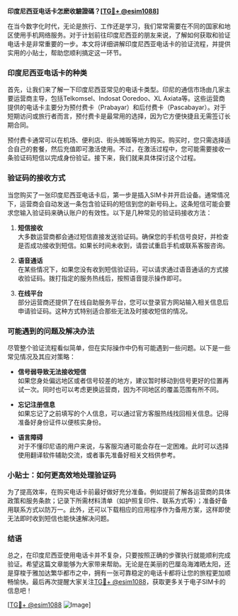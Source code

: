 **印度尼西亚电话卡怎麽收驗證碼？[[TG💪+ @esim1088](https://t.me/s/esim1088)]**

在当今数字化时代，无论是旅行、工作还是学习，我们常常需要在不同的国家和地区使用手机网络服务。对于计划前往印度尼西亚的朋友来说，了解如何获取和验证电话卡是非常重要的一步。本文将详细讲解印度尼西亚电话卡的验证流程，并提供实用的小贴士，帮助您顺利搞定这一环节。

### 印度尼西亚电话卡的种类

首先，让我们来了解一下印度尼西亚常见的电话卡类型。印尼的通信市场由几家主要运营商主导，包括Telkomsel、Indosat Ooredoo、XL Axiata等。这些运营商提供的电话卡主要分为预付费卡（Prabayar）和后付费卡（Pascabayar）。对于短期访问或旅行者而言，预付费卡是最常用的选择，因为它方便快捷且无需签订长期合同。

预付费卡通常可以在机场、便利店、街头摊贩等地方购买。购买时，您只需选择适合自己的套餐，然后充值即可激活使用。不过，在激活过程中，您可能需要接收一条验证码短信以完成身份验证。接下来，我们就来具体探讨这个过程。

### 验证码的接收方式

当您购买了一张印度尼西亚电话卡后，第一步是插入SIM卡并开启设备。通常情况下，运营商会自动发送一条包含验证码的短信到您的新号码上。这条短信可能会要求您输入验证码来确认账户的有效性。以下是几种常见的验证码接收方法：

1. **短信接收**  
   大多数运营商都会通过短信直接发送验证码。确保您的手机信号良好，并检查是否成功接收到短信。如果长时间未收到，请尝试重启手机或联系客服咨询。

2. **语音通话**  
   在某些情况下，如果您没有收到短信验证码，可以请求通过语音通话的方式接收验证码。拨打指定的服务热线后，按照语音提示操作即可。

3. **在线平台**  
   部分运营商还提供了在线自助服务平台，您可以登录官方网站输入相关信息后申请验证码。这种方式特别适合那些无法及时接收短信的情况。

### 可能遇到的问题及解决办法

尽管整个验证流程看似简单，但在实际操作中仍有可能遇到一些问题。以下是一些常见情况及其应对策略：

- **信号弱导致无法接收短信**  
  如果您身处偏远地区或者信号较差的地方，建议暂时移动到信号更好的位置再试一次。同时也可以考虑更换运营商，因为不同地区的覆盖范围有所不同。

- **忘记注册信息**  
  如果忘记了之前填写的个人信息，可以通过官方客服热线找回相关信息。记得准备好身份证件以便核实身份。

- **语言障碍**  
  对于不懂印尼语的用户来说，与客服沟通可能会存在一定困难。此时可以选择使用翻译软件辅助交流，或者事先准备好相关文档供参考。

### 小贴士：如何更高效地处理验证码

为了提高效率，在购买电话卡前最好做好充分准备。例如提前了解各运营商的具体政策和服务条款；记录下所需材料清单（如护照复印件、联系方式等）；准备好备用联系方式以防万一。此外，还可以下载相应的应用程序作为备用方案，这样即使无法即时收到短信也能快速解决问题。

### 结语

总之，在印度尼西亚使用电话卡并不复杂，只要按照正确的步骤执行就能顺利完成验证。希望这篇文章能够为大家带来帮助。无论是在美丽的巴厘岛海滩晒太阳，还是穿梭于雅加达繁华都市之中，拥有一张可靠稳定的电话卡都将让您的旅程更加顺畅愉快。最后再次提醒大家关注[TG💪+ @esim1088](https://t.me/s/esim1088)，获取更多关于电子SIM卡的信息吧！

[[TG💪+ @esim1088](https://t.me/s/esim1088) ![Image](https://i.postimg.cc/4NQfJmqS/Snipaste-2025-05-13-00-14-12.png)]
